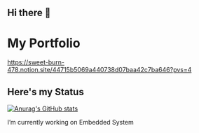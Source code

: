 ## Hi there 👋

# My Portfolio
https://sweet-burn-478.notion.site/44715b5069a440738d07baa42c7ba646?pvs=4

## Here's my Status
[![Anurag's GitHub stats](https://github-readme-stats.vercel.app/api?username=Termuni)](https://github.com/anuraghazra/github-readme-stats)


I’m currently working on Embedded System

<!--
**Termuni/Termuni** is a ✨ _special_ ✨ repository because its `README.md` (this file) appears on your GitHub profile.
